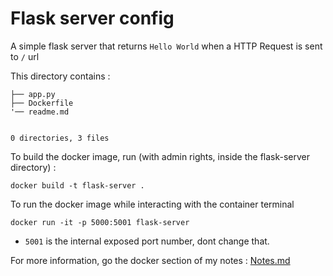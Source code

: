 # Flask server config

A simple flask server that returns `Hello World` when a HTTP Request is sent to `/` url

This directory contains :

```
├── app.py
├── Dockerfile
'── readme.md


0 directories, 3 files
```

To build the docker image, run (with admin rights, inside the flask-server directory) :
```
docker build -t flask-server .
```

To run the docker image while interacting with the container terminal

```
docker run -it -p 5000:5001 flask-server
```
- `5001` is the internal exposed port number, dont change that. 

For more information, go the docker section of my notes :  [Notes.md](https://dev117uday.github.io/notes-md/)